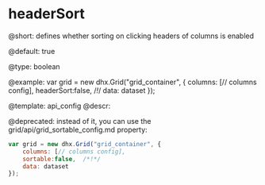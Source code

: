 headerSort
=============

@short: 
defines whether sorting on clicking headers of columns is enabled


@default:
true


@type: boolean

@example: 
var grid = new dhx.Grid("grid_container", {
	columns: [// columns config],
	headerSort:false,  /*!*/
	data: dataset
});


@template:	api_config
@descr: 


@deprecated: instead of it, you can use the grid/api/grid_sortable_config.md property:

~~~js
var grid = new dhx.Grid("grid_container", {
	columns: [// columns config],
	sortable:false,  /*!*/
	data: dataset
});
~~~
